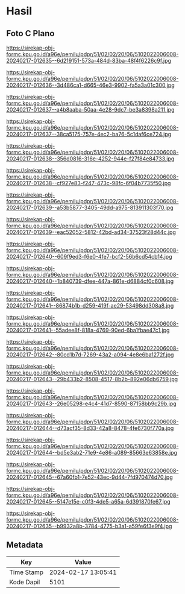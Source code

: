 # Hasil

## Foto C Plano

https://sirekap-obj-formc.kpu.go.id/a96e/pemilu/pdpr/51/02/02/20/06/5102022006008-20240217-012635--6d219151-573a-484d-83ba-48f4f6226c9f.jpg

https://sirekap-obj-formc.kpu.go.id/a96e/pemilu/pdpr/51/02/02/20/06/5102022006008-20240217-012636--3d486ca1-d665-46e3-9902-fa5a3a01c300.jpg

https://sirekap-obj-formc.kpu.go.id/a96e/pemilu/pdpr/51/02/02/20/06/5102022006008-20240217-012637--a4b8aaba-50aa-4e28-9dc7-be3a8398a211.jpg

https://sirekap-obj-formc.kpu.go.id/a96e/pemilu/pdpr/51/02/02/20/06/5102022006008-20240217-012637--38ca5175-757e-4ec2-ba76-5c1daf6ce724.jpg

https://sirekap-obj-formc.kpu.go.id/a96e/pemilu/pdpr/51/02/02/20/06/5102022006008-20240217-012638--356d0816-316e-4252-944e-f27f84e84733.jpg

https://sirekap-obj-formc.kpu.go.id/a96e/pemilu/pdpr/51/02/02/20/06/5102022006008-20240217-012638--cf927e83-f247-473c-98fc-6f04b7735f50.jpg

https://sirekap-obj-formc.kpu.go.id/a96e/pemilu/pdpr/51/02/02/20/06/5102022006008-20240217-012639--a53b5877-3405-49dd-a975-813911303f70.jpg

https://sirekap-obj-formc.kpu.go.id/a96e/pemilu/pdpr/51/02/02/20/06/5102022006008-20240217-012639--eac52052-5812-42bd-ad34-37523f28d44c.jpg

https://sirekap-obj-formc.kpu.go.id/a96e/pemilu/pdpr/51/02/02/20/06/5102022006008-20240217-012640--609f9ed3-f6e0-4fe7-bcf2-56b6cd54cb14.jpg

https://sirekap-obj-formc.kpu.go.id/a96e/pemilu/pdpr/51/02/02/20/06/5102022006008-20240217-012640--1b840739-dfee-447a-861e-d6884cf0c608.jpg

https://sirekap-obj-formc.kpu.go.id/a96e/pemilu/pdpr/51/02/02/20/06/5102022006008-20240217-012641--86874b1b-d259-419f-ae29-53498dd308a8.jpg

https://sirekap-obj-formc.kpu.go.id/a96e/pemilu/pdpr/51/02/02/20/06/5102022006008-20240217-012641--55adee8f-818a-4769-90ed-6ba1fbae47c1.jpg

https://sirekap-obj-formc.kpu.go.id/a96e/pemilu/pdpr/51/02/02/20/06/5102022006008-20240217-012642--80cd1b7d-7269-43a2-a094-4e8e6ba1272f.jpg

https://sirekap-obj-formc.kpu.go.id/a96e/pemilu/pdpr/51/02/02/20/06/5102022006008-20240217-012643--29b433b2-8508-4517-8b2b-892e06db6759.jpg

https://sirekap-obj-formc.kpu.go.id/a96e/pemilu/pdpr/51/02/02/20/06/5102022006008-20240217-012643--26e05298-e4c4-41d7-8590-87158bb9c29b.jpg

https://sirekap-obj-formc.kpu.go.id/a96e/pemilu/pdpr/51/02/02/20/06/5102022006008-20240217-012644--d73acf35-8d33-42a8-8478-4fe6730f770a.jpg

https://sirekap-obj-formc.kpu.go.id/a96e/pemilu/pdpr/51/02/02/20/06/5102022006008-20240217-012644--bd5e3ab2-71e9-4e86-a089-85663e63858e.jpg

https://sirekap-obj-formc.kpu.go.id/a96e/pemilu/pdpr/51/02/02/20/06/5102022006008-20240217-012645--67a60fb1-7e52-43ec-9d44-7fd970474d70.jpg

https://sirekap-obj-formc.kpu.go.id/a96e/pemilu/pdpr/51/02/02/20/06/5102022006008-20240217-012645--5147e15e-c0f3-4de5-a65a-6d391870fe67.jpg

https://sirekap-obj-formc.kpu.go.id/a96e/pemilu/pdpr/51/02/02/20/06/5102022006008-20240217-012635--b9932a8b-3784-4775-b3a1-a59fe6f3e9f4.jpg


## Metadata

| Key        | Value               |
| ---------- | ------------------- |
| Time Stamp | 2024-02-17 13:05:41 |
| Kode Dapil | 5101                |



